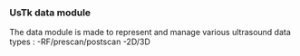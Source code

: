 ### UsTk data module

The data module is made to represent and manage various ultrasound data types :
-RF/prescan/postscan
-2D/3D
